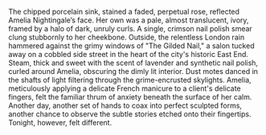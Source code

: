 The chipped porcelain sink, stained a faded, perpetual rose, reflected Amelia Nightingale’s face.  Her own was a pale, almost translucent, ivory, framed by a halo of dark, unruly curls.  A single, crimson nail polish smear clung stubbornly to her cheekbone.  Outside, the relentless London rain hammered against the grimy windows of "The Gilded Nail," a salon tucked away on a cobbled side street in the heart of the city's historic East End.  Steam, thick and sweet with the scent of lavender and synthetic nail polish, curled around Amelia, obscuring the dimly lit interior.  Dust motes danced in the shafts of light filtering through the grime-encrusted skylights.  Amelia, meticulously applying a delicate French manicure to a client's delicate fingers, felt the familiar thrum of anxiety beneath the surface of her calm.  Another day, another set of hands to coax into perfect sculpted forms, another chance to observe the subtle stories etched onto their fingertips.  Tonight, however, felt different.
